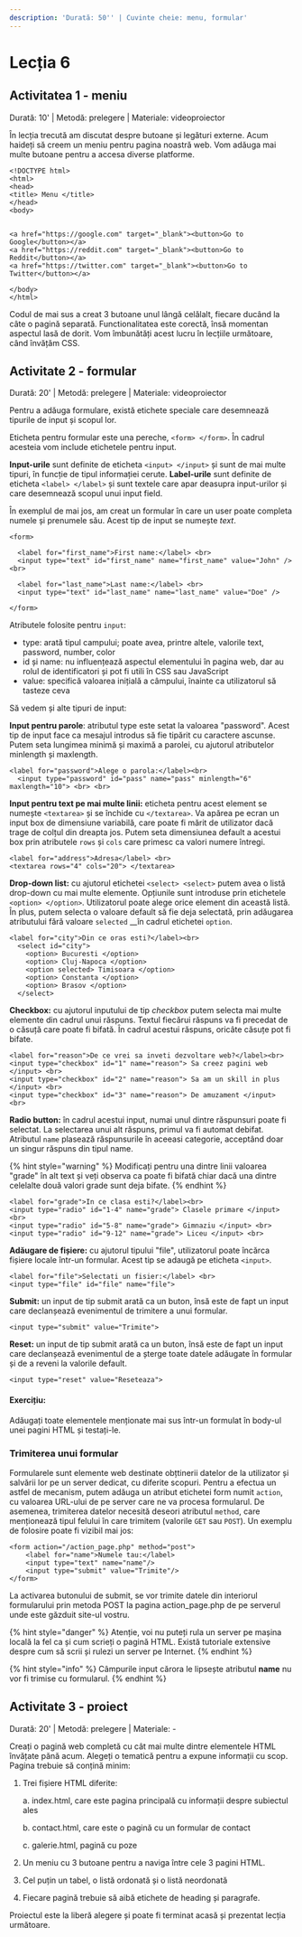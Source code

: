 ```yaml
---
description: 'Durată: 50'' | Cuvinte cheie: menu, formular'
---
```


# Lecția 6

## Activitatea 1 - meniu

Durată: 10' \| Metodă: prelegere \| Materiale: videoproiector

În lecția trecută am discutat despre butoane și legături externe. Acum haideți să creem un meniu pentru pagina noastră web. Vom adăuga mai  multe butoane pentru a accesa diverse platforme.

```markup
<!DOCTYPE html>
<html>
<head>
<title> Menu </title>
</head>
<body>


<a href="https://google.com" target="_blank"><button>Go to Google</button></a>
<a href="https://reddit.com" target="_blank"><button>Go to Reddit</button></a>
<a href="https://twitter.com" target="_blank"><button>Go to Twitter</button></a>

</body>
</html>
```

Codul de mai sus a creat 3 butoane unul lângă celălalt, fiecare ducând la câte o pagină separată. Functionalitatea este corectă, însă momentan aspectul lasă de dorit. Vom îmbunătăți acest lucru în lecțiile următoare, când învățăm CSS.

## Activitate 2 - formular

Durată: 20' \| Metodă: prelegere \| Materiale: videoproiector

Pentru a adăuga formulare, există etichete speciale care desemnează tipurile de input și scopul lor.

Eticheta pentru formular este una pereche, `<form> </form>`. În cadrul acesteia vom include etichetele pentru input.

**Input-urile** sunt definite de eticheta `<input> </input>` și sunt de mai multe tipuri, în funcție de tipul informației cerute. **Label-urile** sunt definite de eticheta `<label> </label>` și sunt textele care apar deasupra input-urilor și care desemnează scopul unui input field.

În exemplul de mai jos, am creat un formular în care un user poate completa numele și prenumele său. Acest tip de input se numește _text_.

```markup
<form>

  <label for="first_name">First name:</label> <br>
  <input type="text" id="first_name" name="first_name" value="John" /><br>
  
  <label for="last_name">Last name:</label> <br>
  <input type="text" id="last_name" name="last_name" value="Doe" />

</form>
```

Atributele folosite pentru `input`:

* type: arată tipul campului; poate avea, printre altele, valorile text, password, number, color
* id și name: nu influențează aspectul elementului în pagina web, dar au rolul de identificatori și pot fi utili în CSS sau JavaScript
* value: specifică valoarea inițială a câmpului, înainte ca utilizatorul să tasteze ceva

Să vedem și alte tipuri de input:

**Input pentru parole**: atributul type este setat la valoarea "password". Acest tip de input face ca mesajul introdus să fie tipărit cu caractere ascunse. Putem seta lungimea minimă și maximă a parolei, cu ajutorul atributelor minlength și maxlength.

```markup
<label for="password">Alege o parola:</label><br>
  <input type="password" id="pass" name="pass" minlength="6" maxlength="10"> <br> <br>
```

**Input pentru text pe mai multe linii:** eticheta pentru acest element se numește `<textarea>` și se închide cu `</textarea>`. Va apărea pe ecran un input box de dimensiune variabilă, care poate fi mărit de utilizator dacă trage de colțul din dreapta jos. Putem seta dimensiunea default a acestui box prin atributele `rows` și `cols` care primesc ca valori numere întregi.

```markup
<label for="address">Adresa</label> <br>
<textarea rows="4" cols="20"> </textarea>
```

**Drop-down list:** cu ajutorul etichetei `<select> <select>` putem avea o listă drop-down cu mai multe elemente. Opțiunile sunt introduse prin etichetele `<option> </option>`. Utilizatorul poate alege orice element din această listă. În plus, putem selecta o valoare default să fie deja selectată, prin adăugarea atributului fără valoare `selected` __în cadrul etichetei `option`.

```markup
<label for="city">Din ce oras esti?</label><br>
  <select id="city">
  	<option> Bucuresti </option>
    <option> Cluj-Napoca </option>
    <option selected> Timisoara </option>
    <option> Constanta </option>
    <option> Brasov </option>
  </select>
```

**Checkbox:** cu ajutorul inputului de tip _checkbox_ putem selecta mai multe elemente din cadrul unui răspuns. Textul fiecărui răspuns va fi precedat de o căsuță care poate fi bifată. În cadrul acestui răspuns, oricâte căsuțe pot fi bifate.

```markup
<label for="reason">De ce vrei sa inveti dezvoltare web?</label><br>
<input type="checkbox" id="1" name="reason"> Sa creez pagini web </input> <br>
<input type="checkbox" id="2" name="reason"> Sa am un skill in plus </input> <br>
<input type="checkbox" id="3" name="reason"> De amuzament </input> <br>
```

**Radio button:** în cadrul acestui input, numai unul dintre răspunsuri poate fi selectat. La selectarea unui alt răspuns, primul va fi automat debifat. Atributul `name` plasează răspunsurile în aceeasi categorie, acceptând doar un singur răspuns din tipul name. 

{% hint style="warning" %}
Modificați pentru una dintre linii valoarea "grade" în alt text și veți observa ca poate fi bifată chiar dacă una dintre celelalte două valori grade sunt deja bifate.
{% endhint %}

```markup
<label for="grade">In ce clasa esti?</label><br>
<input type="radio" id="1-4" name="grade"> Clasele primare </input> <br>
<input type="radio" id="5-8" name="grade"> Gimnaziu </input> <br>
<input type="radio" id="9-12" name="grade"> Liceu </input> <br>
```

**Adăugare de fișiere:** cu ajutorul tipului "file", utilizatorul poate încărca fișiere locale într-un formular. Acest tip se adaugă pe eticheta `<input>`.

```markup
<label for="file">Selectati un fisier:</label> <br>
<input type="file" id="file" name="file">
```

**Submit:** un input de tip submit arată ca un buton, însă este de fapt un input care declanșează evenimentul de trimitere a unui formular.

```markup
<input type="submit" value="Trimite">
```

**Reset:** un input de tip submit arată ca un buton, însă este de fapt un input care declanșează evenimentul de a șterge toate datele adăugate în formular și de a reveni la valorile default.

```markup
<input type="reset" value="Reseteaza">
```

#### Exercițiu:

Adăugați toate elementele menționate mai sus într-un formulat în body-ul unei pagini HTML și testați-le.

### Trimiterea unui formular

Formularele sunt elemente web destinate obțtinerii datelor de la utilizator și salvării lor pe un server dedicat, cu diferite scopuri. Pentru a efectua un astfel de mecanism, putem adăuga un atribut etichetei form numit `action`, cu valoarea URL-ului de pe server care ne va procesa formularul. De asemenea, trimiterea datelor necesită deseori atributul `method`, care menționează tipul felului în care trimitem \(valorile `GET` sau `POST`\). Un exemplu de folosire poate fi vizibil mai jos:

```markup
<form action="/action_page.php" method="post">
    <label for="name">Numele tau:</label>
    <input type="text" name="name"/>
    <input type="submit" value="Trimite"/>
</form>
```

La activarea butonului de submit, se vor trimite datele din interiorul formularului prin metoda POST la pagina action\_page.php de pe serverul unde este găzduit site-ul vostru.

{% hint style="danger" %}
Atenție, voi nu puteți rula un server pe mașina locală la fel ca și cum scrieți o pagină HTML. Există tutoriale extensive despre cum să scrii și rulezi un server pe Internet.
{% endhint %}

{% hint style="info" %}
Câmpurile input cărora le lipsește atributul **name** nu vor fi trimise cu formularul. 
{% endhint %}

## Activitate 3 - proiect

Durată: 20' \| Metodă: prelegere \| Materiale: -

Creați o pagină web completă cu cât mai multe dintre elementele HTML învățate pănă acum. Alegeți o tematică pentru a expune informații cu scop. Pagina trebuie să conțină minim:

1. Trei fișiere HTML diferite:

   a. index.html, care este pagina principală cu informații despre subiectul ales

   b. contact.html, care este o pagină cu un formular de contact

   c. galerie.html, pagină cu poze

2. Un meniu cu 3 butoane pentru a naviga între cele 3 pagini HTML.
3. Cel puțin un tabel, o listă ordonată și o listă neordonată
4. Fiecare pagină trebuie să aibă etichete de heading și paragrafe.

Proiectul este la liberă alegere și poate fi terminat acasă și prezentat lecția următoare.

